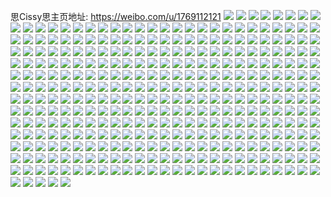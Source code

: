思Cissy思主页地址: https://weibo.com/u/1769112121 
![](https://wx4.sinaimg.cn/mw2000/69728239gy1h8rruukxe3j21o01xgx6q.jpg) 
![](https://wx4.sinaimg.cn/mw2000/69728239gy1h8rrvctse1j23402c04qr.jpg) 
![](https://wx4.sinaimg.cn/mw2000/69728239gy1h8rruwx3p5j21o026oqv6.jpg) 
![](https://wx4.sinaimg.cn/mw2000/69728239gy1h8rrv1l6nqj22c0340qv7.jpg) 
![](https://wx4.sinaimg.cn/mw2000/69728239gy1h8rrupjveuj22c0340b2b.jpg) 
![](https://wx4.sinaimg.cn/mw2000/69728239gy1h8rruy1676j21o02804qp.jpg) 
![](https://wx4.sinaimg.cn/mw2000/69728239gy1h8rrv3x2yij22c03407wk.jpg) 
![](https://wx4.sinaimg.cn/mw2000/69728239gy1h8rrwejfwsj23402c01kz.jpg) 
![](https://wx4.sinaimg.cn/mw2000/69728239gy1h8rrv7my16j22c03404qt.jpg) 
![](https://wx4.sinaimg.cn/mw2000/69728239gy1h82qgs3kfdj21o0280e81.jpg) 
![](https://wx4.sinaimg.cn/mw2000/69728239gy1h76wjgroi5j21o0280wpw.jpg) 
![](https://wx4.sinaimg.cn/mw2000/69728239gy1h76wjje361j23402c0e82.jpg) 
![](https://wx4.sinaimg.cn/mw2000/69728239gy1h76wjl5va2j22c0340b2a.jpg) 
![](https://wx4.sinaimg.cn/mw2000/69728239gy1h76wjeb6jkj21gi280npd.jpg) 
![](https://wx4.sinaimg.cn/mw2000/69728239gy1h76wjhtwn4j22c0340e81.jpg) 
![](https://wx4.sinaimg.cn/mw2000/69728239gy1h5hvy7gl3rj21o0280kjl.jpg) 
![](https://wx4.sinaimg.cn/mw2000/69728239gy1h5hvyalbfkj21o0280b29.jpg) 
![](https://wx4.sinaimg.cn/mw2000/69728239gy1h4p803kwcsj20s70z6116.jpg) 
![](https://wx4.sinaimg.cn/mw2000/69728239gy1h4oaemgn59j21o0280e81.jpg) 
![](https://wx4.sinaimg.cn/mw2000/69728239gy1h3wy4cav8zj20qz1hp10y.jpg) 
![](https://wx4.sinaimg.cn/mw2000/69728239gy1gzyeikcqpwj20po1erdlm.jpg) 
![](https://wx4.sinaimg.cn/mw2000/69728239gy1gzyeijz7zgj20pj0qo0vz.jpg) 
![](https://wx4.sinaimg.cn/mw2000/69728239gy1gzu93jkxamj22c03401ky.jpg) 
![](https://wx4.sinaimg.cn/mw2000/69728239gy1gzu93ldvjcj23402c07wi.jpg) 
![](https://wx4.sinaimg.cn/mw2000/69728239gy1gzgfw10kf1j232b26enpd.jpg) 
![](https://wx4.sinaimg.cn/mw2000/69728239gy1gxrlia39iyj22c0340qv6.jpg) 
![](https://wx4.sinaimg.cn/mw2000/69728239gy1gxrlj032bbj20tn0iktk0.jpg) 
![](https://wx4.sinaimg.cn/mw2000/69728239gy1gxrlilzs1dj22c0340npf.jpg) 
![](https://wx4.sinaimg.cn/mw2000/69728239gy1gxrlihv0rcj22c0340u0y.jpg) 
![](https://wx4.sinaimg.cn/mw2000/69728239gy1gxrliy7fwrj22c0340hdw.jpg) 
![](https://wx4.sinaimg.cn/mw2000/69728239gy1gxrliq1cogj22c0340b2b.jpg) 
![](https://wx4.sinaimg.cn/mw2000/69728239gy1gxrlibt4lmj21o02807wh.jpg) 
![](https://wx4.sinaimg.cn/mw2000/69728239gy1gxrliud5ohj22c03401l0.jpg) 
![](https://wx4.sinaimg.cn/mw2000/69728239gy1gxrli6q4ylj22c03401l0.jpg) 
![](https://wx4.sinaimg.cn/mw2000/69728239gy1gxlrduh0ipj20xc3bgkjl.jpg) 
![](https://wx4.sinaimg.cn/mw2000/69728239gy1gxlrdx874bj22c0340x6q.jpg) 
![](https://wx4.sinaimg.cn/mw2000/69728239gy1gxlrdz9r1qj22c0340npf.jpg) 
![](https://wx4.sinaimg.cn/mw2000/69728239gy1gxlre11hgoj22c03407wj.jpg) 
![](https://wx4.sinaimg.cn/mw2000/69728239gy1gxlre5z6kjj22c0340x6p.jpg) 
![](https://wx4.sinaimg.cn/mw2000/69728239gy1gxlrdr5ip7j22c0340kjn.jpg) 
![](https://wx4.sinaimg.cn/mw2000/69728239gy1gxlre3duxfj22c0340hdv.jpg) 
![](https://wx4.sinaimg.cn/mw2000/69728239gy1gxlre8jvggj22c0340hdv.jpg) 
![](https://wx4.sinaimg.cn/mw2000/69728239gy1gxlreaw9nnj22c0340e83.jpg) 
![](https://wx4.sinaimg.cn/mw2000/69728239gy1gwod3at884j22c033y4qr.jpg) 
![](https://wx4.sinaimg.cn/mw2000/69728239gy1gwod3rclsaj23402c0qv7.jpg) 
![](https://wx4.sinaimg.cn/mw2000/69728239gy1gwod36uv80j22c033yx6s.jpg) 
![](https://wx4.sinaimg.cn/mw2000/69728239gy1gwod3is12pj22c03407wj.jpg) 
![](https://wx4.sinaimg.cn/mw2000/69728239gy1gwod3dwzlaj23402c0npf.jpg) 
![](https://wx4.sinaimg.cn/mw2000/69728239gy1gwod3w89g6j22c0340u0y.jpg) 
![](https://wx4.sinaimg.cn/mw2000/69728239gy1gwod31wdenj23402c01kz.jpg) 
![](https://wx4.sinaimg.cn/mw2000/69728239gy1gwod3tz3m7j22c0340u0z.jpg) 
![](https://wx4.sinaimg.cn/mw2000/69728239gy1gwod3giln0j23402c0x6p.jpg) 
![](https://wx4.sinaimg.cn/mw2000/69728239gy1gwod3lkn7zj22c03404qr.jpg) 
![](https://wx4.sinaimg.cn/mw2000/69728239gy1gwod3ope8pj23402c0kjn.jpg) 
![](https://wx4.sinaimg.cn/mw2000/69728239gy1gwod3yilkuj23402c0u0y.jpg) 
![](https://wx4.sinaimg.cn/mw2000/69728239gy1gwod41d31ej22c0340kjn.jpg) 
![](https://wx4.sinaimg.cn/mw2000/69728239gy1gwn5hrteflj21uy340qv7.jpg) 
![](https://wx4.sinaimg.cn/mw2000/69728239gy1gwn5i8w7vej213u0tuh38.jpg) 
![](https://wx4.sinaimg.cn/mw2000/69728239gy1gwn5i5alsmj22c0340x6r.jpg) 
![](https://wx4.sinaimg.cn/mw2000/69728239gy1gwn5ifac0zj213u0tun9i.jpg) 
![](https://wx4.sinaimg.cn/mw2000/69728239gy1gwn5ickgj8j23402c04qq.jpg) 
![](https://wx4.sinaimg.cn/mw2000/69728239gy1gwn5hz1q2hj22c0340hdv.jpg) 
![](https://wx4.sinaimg.cn/mw2000/69728239gy1gwn5homcozj21jm2hjx6p.jpg) 
![](https://wx4.sinaimg.cn/mw2000/69728239gy1gwn5ilpocjj23402c0kjo.jpg) 
![](https://wx4.sinaimg.cn/mw2000/69728239gy1gwn5ir9b9rj22c03401l0.jpg) 
![](https://wx4.sinaimg.cn/mw2000/69728239gy1gwlojm2qo9j21o0280e82.jpg) 
![](https://wx4.sinaimg.cn/mw2000/69728239gy1gwlok5yvokj22c03401l3.jpg) 
![](https://wx4.sinaimg.cn/mw2000/69728239gy1gwlojpnafwj21o0280b2a.jpg) 
![](https://wx4.sinaimg.cn/mw2000/69728239gy1gwlokji4ytj22c03404qu.jpg) 
![](https://wx4.sinaimg.cn/mw2000/69728239gy1gwlokbps4bj22c03407wj.jpg) 
![](https://wx4.sinaimg.cn/mw2000/69728239gy1gwlojh5a6fj22c0340b2c.jpg) 
![](https://wx4.sinaimg.cn/mw2000/69728239gy1gwlojxaqs7j22c0340kjq.jpg) 
![](https://wx4.sinaimg.cn/mw2000/69728239gy1gwloks4msuj22c0340qv9.jpg) 
![](https://wx4.sinaimg.cn/mw2000/69728239gy1gwlolxd07sj22c0340kjp.jpg) 
![](https://wx4.sinaimg.cn/mw2000/001VJ0Stly1gv3pq5hy0wj62c0340e8202.jpg) 
![](https://wx4.sinaimg.cn/mw2000/001VJ0Stly1gv3pq2egq7j61o0280hdt02.jpg) 
![](https://wx4.sinaimg.cn/mw2000/001VJ0Stly1gv3pqallojj62c03407wj02.jpg) 
![](https://wx4.sinaimg.cn/mw2000/001VJ0Stly1gv3ppnqlfgj61o02804qp02.jpg) 
![](https://wx4.sinaimg.cn/mw2000/001VJ0Stly1gv3ppyxhzzj62xi2751ky02.jpg) 
![](https://wx4.sinaimg.cn/mw2000/69728239ly1gv3pqossaxj213u0tu19w.jpg) 
![](https://wx4.sinaimg.cn/mw2000/001VJ0Stly1gv3pqg3xnbj62c0340kjn02.jpg) 
![](https://wx4.sinaimg.cn/mw2000/001VJ0Stly1gv3pqkqrb9j63402c0npe02.jpg) 
![](https://wx4.sinaimg.cn/mw2000/001VJ0Stly1gv3ppu0yf4j61sg2dsb2a02.jpg) 
![](https://wx4.sinaimg.cn/mw2000/69728239gy1gtc3p2ttmfj213u0tuwmj.jpg) 
![](https://wx4.sinaimg.cn/mw2000/001VJ0Stgy1gtc3p4tcotj62b030w1l002.jpg) 
![](https://wx4.sinaimg.cn/mw2000/69728239gy1gtc3p6pte7j22c0340hdv.jpg) 
![](https://wx4.sinaimg.cn/mw2000/69728239gy1gtc3p925ljj22c03404qq.jpg) 
![](https://wx4.sinaimg.cn/mw2000/69728239gy1gtc3pbfkczj22c033yu0z.jpg) 
![](https://wx4.sinaimg.cn/mw2000/69728239gy1gtc3pdl1t6j22c0340e83.jpg) 
![](https://wx4.sinaimg.cn/mw2000/69728239gy1gtc3pg9rmlj20uk3tib2a.jpg) 
![](https://wx4.sinaimg.cn/mw2000/69728239gy1gtc3p25sf9j22c033y1kz.jpg) 
![](https://wx4.sinaimg.cn/mw2000/69728239gy1gtc3phsrs7j225l2y2qv5.jpg) 
![](https://wx4.sinaimg.cn/mw2000/69728239gy1gtc3pjv8xjj20uk5l6b2b.jpg) 
![](https://wx4.sinaimg.cn/mw2000/69728239gy1gtc3plm81rj22qx22r7wi.jpg) 
![](https://wx4.sinaimg.cn/mw2000/69728239gy1gtc3po1hrkj22c0340kjm.jpg) 
![](https://wx4.sinaimg.cn/mw2000/69728239gy1gqj41f6ryvj23402c01l1.jpg) 
![](https://wx4.sinaimg.cn/mw2000/69728239ly1go44p6dhwgj23403404qs.jpg) 
![](https://wx4.sinaimg.cn/mw2000/69728239ly1gnyu4xpev0j23402c0kjm.jpg) 
![](https://wx4.sinaimg.cn/mw2000/69728239ly1gnyu4s6hj4j22ds1sc7wk.jpg) 
![](https://wx4.sinaimg.cn/mw2000/69728239ly1gnyu4uuamvj23402c0hdv.jpg) 
![](https://wx4.sinaimg.cn/mw2000/69728239ly1gnyu4pxb3mj23402c04qq.jpg) 
![](https://wx4.sinaimg.cn/mw2000/69728239ly1gnyu50rxldj23402c0kjl.jpg) 
![](https://wx4.sinaimg.cn/mw2000/69728239ly1gnyu58eqdaj22c03407wj.jpg) 
![](https://wx4.sinaimg.cn/mw2000/69728239ly1gnyu5ape1ij223k2sqb2a.jpg) 
![](https://wx4.sinaimg.cn/mw2000/69728239ly1gnyu53szepj23402c07wi.jpg) 
![](https://wx4.sinaimg.cn/mw2000/69728239ly1gnyu4trknlj22ec1rux6q.jpg) 
![](https://wx4.sinaimg.cn/mw2000/69728239ly1gmpz4h6a3cj21o0280hdt.jpg) 
![](https://wx4.sinaimg.cn/mw2000/69728239ly1gmpz4nlor4j21o0280b29.jpg) 
![](https://wx4.sinaimg.cn/mw2000/69728239ly1gmpz4kuwovj228a1zuqux.jpg) 
![](https://wx4.sinaimg.cn/mw2000/69728239ly1gmpz4g9bjgj20r70yiahr.jpg) 
![](https://wx4.sinaimg.cn/mw2000/69728239ly1gmpz4jneksj22c0340kjm.jpg) 
![](https://wx4.sinaimg.cn/mw2000/69728239ly1gmpz4mjyf2j22c0340hdu.jpg) 
![](https://wx4.sinaimg.cn/mw2000/69728239gy1glurejl5z6j22c0340b2a.jpg) 
![](https://wx4.sinaimg.cn/mw2000/69728239gy1glurehckc1j234033y7wk.jpg) 
![](https://wx4.sinaimg.cn/mw2000/69728239gy1glurel72bdj22c0340hdu.jpg) 
![](https://wx4.sinaimg.cn/mw2000/69728239gy1glureocl3bj23402c07wi.jpg) 
![](https://wx4.sinaimg.cn/mw2000/69728239gy1glureqft8ij22c0340hdt.jpg) 
![](https://wx4.sinaimg.cn/mw2000/69728239gy1glurevyigwj22c0340b2a.jpg) 
![](https://wx4.sinaimg.cn/mw2000/69728239gy1glurezn7h1j23402c04qq.jpg) 
![](https://wx4.sinaimg.cn/mw2000/69728239gy1gluretad5lj22c0340b2a.jpg) 
![](https://wx4.sinaimg.cn/mw2000/69728239gy1glurf2g9ghj22c0340u0y.jpg) 
![](https://wx4.sinaimg.cn/mw2000/69728239gy1glnhlpap69j21o0280hdt.jpg) 
![](https://wx4.sinaimg.cn/mw2000/69728239gy1gl0gxvc3kuj23402c0b29.jpg) 
![](https://wx4.sinaimg.cn/mw2000/69728239gy1gl0gxxnd5mj22c03404qr.jpg) 
![](https://wx4.sinaimg.cn/mw2000/69728239gy1gl0gxyp8arj21o0280b29.jpg) 
![](https://wx4.sinaimg.cn/mw2000/69728239gy1gl0gxze3kfj21o0280b29.jpg) 
![](https://wx4.sinaimg.cn/mw2000/69728239gy1gl0gysqcysj213u0tu7wh.jpg) 
![](https://wx4.sinaimg.cn/mw2000/69728239gy1gkx09jelz3j20j612bn5t.jpg) 
![](https://wx4.sinaimg.cn/mw2000/69728239gy1gkx09meguyj22c03407wj.jpg) 
![](https://wx4.sinaimg.cn/mw2000/69728239gy1gkx09h537xj23402c0dzy.jpg) 
![](https://wx4.sinaimg.cn/mw2000/69728239gy1gjlude3r1kj21400u0e82.jpg) 
![](https://wx4.sinaimg.cn/mw2000/69728239gy1gjluxboucij211q0l8tcd.jpg) 
![](https://wx4.sinaimg.cn/mw2000/69728239gy1gjluxb99jjj21g10taqv5.jpg) 
![](https://wx4.sinaimg.cn/mw2000/69728239gy1gjgk849s6wj21400u0n6u.jpg) 
![](https://wx4.sinaimg.cn/mw2000/69728239ly1gjfhcf4a5wj23402c0kjn.jpg) 
![](https://wx4.sinaimg.cn/mw2000/69728239ly1gjfhchcv13j23402c0x6p.jpg) 
![](https://wx4.sinaimg.cn/mw2000/69728239ly1gjfhcl72bmj22c0340npf.jpg) 
![](https://wx4.sinaimg.cn/mw2000/69728239ly1gjfhccbrg2j21zg33y4qq.jpg) 
![](https://wx4.sinaimg.cn/mw2000/69728239ly1gjfhcobicpj22c0340qv7.jpg) 
![](https://wx4.sinaimg.cn/mw2000/69728239ly1gjfhcttzh6j22c0340b2b.jpg) 
![](https://wx4.sinaimg.cn/mw2000/69728239ly1gjekwkwex9j23402c0kjl.jpg) 
![](https://wx4.sinaimg.cn/mw2000/69728239ly1gjekw1d4i2j22c0340b29.jpg) 
![](https://wx4.sinaimg.cn/mw2000/69728239ly1gjekwj4ggpj23402c07wk.jpg) 
![](https://wx4.sinaimg.cn/mw2000/69728239ly1gjel08uovoj20wi0u0b29.jpg) 
![](https://wx4.sinaimg.cn/mw2000/69728239ly1gjekwhhv0cj23402c01l0.jpg) 
![](https://wx4.sinaimg.cn/mw2000/69728239ly1gjekwg2b74j23402c0x6r.jpg) 
![](https://wx4.sinaimg.cn/mw2000/69728239ly1gjekw6tvemj23402c0x6r.jpg) 
![](https://wx4.sinaimg.cn/mw2000/69728239ly1gjekw4j76dj23402c0b2c.jpg) 
![](https://wx4.sinaimg.cn/mw2000/69728239ly1gjekw8xug6j23402c07wk.jpg) 
![](https://wx4.sinaimg.cn/mw2000/69728239ly1gjekwawbo4j23402c0qv7.jpg) 
![](https://wx4.sinaimg.cn/mw2000/69728239ly1gjekwcqcxyj23402c0e83.jpg) 
![](https://wx4.sinaimg.cn/mw2000/69728239ly1gjdb64fz8qj23402c0b2a.jpg) 
![](https://wx4.sinaimg.cn/mw2000/69728239ly1gjdb6bck7dj213u0tu4qq.jpg) 
![](https://wx4.sinaimg.cn/mw2000/69728239ly1gjdb6can52j213u0tu1ky.jpg) 
![](https://wx4.sinaimg.cn/mw2000/69728239ly1gjdb6618y7j22c0340qv5.jpg) 
![](https://wx4.sinaimg.cn/mw2000/69728239ly1gjdb6dh2q3j23402c0qv6.jpg) 
![](https://wx4.sinaimg.cn/mw2000/69728239ly1gjdb68jnffj21o0280qv6.jpg) 
![](https://wx4.sinaimg.cn/mw2000/69728239ly1gjdb73tl6wj213u0tuqv5.jpg) 
![](https://wx4.sinaimg.cn/mw2000/69728239ly1gjdb69td9ij213u0tu1ky.jpg) 
![](https://wx4.sinaimg.cn/mw2000/69728239ly1gjdb6ah7hmj213u0tuu0x.jpg) 
![](https://wx4.sinaimg.cn/mw2000/69728239ly1gjdaxv25hkj216o1kuu0x.jpg) 
![](https://wx4.sinaimg.cn/mw2000/69728239ly1gjdauqb56lj213u0tuk9u.jpg) 
![](https://wx4.sinaimg.cn/mw2000/69728239ly1gjdaupungyj20tu13u115.jpg) 
![](https://wx4.sinaimg.cn/mw2000/69728239ly1gjdauroznsj22c0340x6p.jpg) 
![](https://wx4.sinaimg.cn/mw2000/69728239ly1gjdauv30nvj23402c0e88.jpg) 
![](https://wx4.sinaimg.cn/mw2000/69728239ly1gjdauz0271j22j923u7wl.jpg) 
![](https://wx4.sinaimg.cn/mw2000/69728239ly1gjcke3f58cj23402c0kjl.jpg) 
![](https://wx4.sinaimg.cn/mw2000/69728239ly1gjckfcvp7lj21400u0hdu.jpg) 
![](https://wx4.sinaimg.cn/mw2000/69728239ly1gjckfbawn7j21400u0e82.jpg) 
![](https://wx4.sinaimg.cn/mw2000/69728239ly1gjckfdwj1oj21400u01ky.jpg) 
![](https://wx4.sinaimg.cn/mw2000/69728239ly1gjckegcdktj23402c0npf.jpg) 
![](https://wx4.sinaimg.cn/mw2000/69728239ly1gjckei3ln7j23402c0b2b.jpg) 
![](https://wx4.sinaimg.cn/mw2000/69728239ly1gjckfvn1d6j20tu13unpd.jpg) 
![](https://wx4.sinaimg.cn/mw2000/69728239ly1gjcke1misdj23402c07wi.jpg) 
![](https://wx4.sinaimg.cn/mw2000/69728239ly1gjckfeszc2j20u0182b29.jpg) 
![](https://wx4.sinaimg.cn/mw2000/69728239gy1gjbge4arfsj21sc2ds7wh.jpg) 
![](https://wx4.sinaimg.cn/mw2000/69728239gy1gjbge6xnlsj21o02807wi.jpg) 
![](https://wx4.sinaimg.cn/mw2000/69728239gy1gjbge13vcfj227o2z2he2.jpg) 
![](https://wx4.sinaimg.cn/mw2000/69728239gy1gjbge32xptj22ps2go7wj.jpg) 
![](https://wx4.sinaimg.cn/mw2000/69728239gy1gjbge5tvsyj22c03401ky.jpg) 
![](https://wx4.sinaimg.cn/mw2000/69728239gy1gjbgeqwkrtj21k0230b0v.jpg) 
![](https://wx4.sinaimg.cn/mw2000/69728239gy1gjbge7tnrcj21o02801ky.jpg) 
![](https://wx4.sinaimg.cn/mw2000/69728239gy1gjbge8y9gpj22c03401j7.jpg) 
![](https://wx4.sinaimg.cn/mw2000/69728239gy1gjbge9ykw0j20yi0yi0xb.jpg) 
![](https://wx4.sinaimg.cn/mw2000/69728239gy1gjbgearvtcj21o02801ky.jpg) 
![](https://wx4.sinaimg.cn/mw2000/69728239gy1gipfou18kqj20u01407f0.jpg) 
![](https://wx4.sinaimg.cn/mw2000/69728239gy1gipfoueyinj20mi0u0n0x.jpg) 
![](https://wx4.sinaimg.cn/mw2000/69728239gy1gipfouruq5j20u01hc14u.jpg) 
![](https://wx4.sinaimg.cn/mw2000/69728239gy1gipfowc560j22c0340e82.jpg) 
![](https://wx4.sinaimg.cn/mw2000/69728239gy1gipfoxuhc0j22801o04qq.jpg) 
![](https://wx4.sinaimg.cn/mw2000/69728239gy1gipfoti7bmj22801o01kz.jpg) 
![](https://wx4.sinaimg.cn/mw2000/69728239gy1gi7lgc81lhj21o0280e82.jpg) 
![](https://wx4.sinaimg.cn/mw2000/69728239gy1gi7lge0aqcj22c03407wh.jpg) 
![](https://wx4.sinaimg.cn/mw2000/69728239gy1gi7lglhci4j21cc1sgnpd.jpg) 
![](https://wx4.sinaimg.cn/mw2000/69728239gy1gi7lgi0t37j21o0280qv6.jpg) 
![](https://wx4.sinaimg.cn/mw2000/69728239gy1gi7lgg8vz0j23402c04qq.jpg) 
![](https://wx4.sinaimg.cn/mw2000/69728239gy1gi7lg8dxj3j21400u0q58.jpg) 
![](https://wx4.sinaimg.cn/mw2000/69728239gy1gi7lgt8chvj23402c0qv6.jpg) 
![](https://wx4.sinaimg.cn/mw2000/69728239gy1gi7lgk32m2j21o0280b2a.jpg) 
![](https://wx4.sinaimg.cn/mw2000/69728239gy1gi7lgo4al7j21o0280b2a.jpg) 
![](https://wx4.sinaimg.cn/mw2000/69728239gy1gi7lgpzmguj21o0280qv6.jpg) 
![](https://wx4.sinaimg.cn/mw2000/69728239gy1gi7lgrj5fkj21o0280b2a.jpg) 
![](https://wx4.sinaimg.cn/mw2000/69728239gy1gi7lga5be4j21o0280npe.jpg) 
![](https://wx4.sinaimg.cn/mw2000/69728239gy1gi7lqt9ijaj21400u0gql.jpg) 
![](https://wx4.sinaimg.cn/mw2000/69728239ly1ghchghcf7pj2280280e82.jpg) 
![](https://wx4.sinaimg.cn/mw2000/69728239ly1ghchgdi6mrj2340340x6r.jpg) 
![](https://wx4.sinaimg.cn/mw2000/69728239gy1gh3go560nrj23402c04qt.jpg) 
![](https://wx4.sinaimg.cn/mw2000/69728239gy1gh3go76uxkj23402c0b2d.jpg) 
![](https://wx4.sinaimg.cn/mw2000/69728239gy1gh3gp39o08j21400u0kjl.jpg) 
![](https://wx4.sinaimg.cn/mw2000/69728239gy1gh3gsqlm4jj20s80xae3i.jpg) 
![](https://wx4.sinaimg.cn/mw2000/69728239gy1gh3goojd3cj23402c0qv6.jpg) 
![](https://wx4.sinaimg.cn/mw2000/69728239gy1gh3gpadi8ej20u0140e82.jpg) 
![](https://wx4.sinaimg.cn/mw2000/69728239gy1gg4fp30sikj22c0340b29.jpg) 
![](https://wx4.sinaimg.cn/mw2000/69728239gy1gg4fp4y38qj22c02c0nmr.jpg) 
![](https://wx4.sinaimg.cn/mw2000/69728239gy1gg4fp9j6j6j23402c0u0y.jpg) 
![](https://wx4.sinaimg.cn/mw2000/69728239gy1gg4fp7ejh9j23402c0hdv.jpg) 
![](https://wx4.sinaimg.cn/mw2000/69728239gy1gg4ftpwtowj216o1ku7wh.jpg) 
![](https://wx4.sinaimg.cn/mw2000/69728239gy1gg4ftrhz5fj21400u0e81.jpg) 
![](https://wx4.sinaimg.cn/mw2000/69728239gy1gg3ihvipbbj21o01o0b2a.jpg) 
![](https://wx4.sinaimg.cn/mw2000/69728239gy1gg3ihxfa5yj22801o0qv6.jpg) 
![](https://wx4.sinaimg.cn/mw2000/69728239gy1gg3ihz281sj21o01o0hdu.jpg) 
![](https://wx4.sinaimg.cn/mw2000/69728239gy1gg3ii0l7tuj21o01o0x6p.jpg) 
![](https://wx4.sinaimg.cn/mw2000/69728239gy1gg3ii822e6j22bb3334qr.jpg) 
![](https://wx4.sinaimg.cn/mw2000/69728239gy1gg3ii4c1k2j21o0280b2a.jpg) 
![](https://wx4.sinaimg.cn/mw2000/69728239gy1gg3ii61mhyj21nf1zbb2a.jpg) 
![](https://wx4.sinaimg.cn/mw2000/69728239gy1gg3ii9ogmgj21o02804qq.jpg) 
![](https://wx4.sinaimg.cn/mw2000/69728239gy1gg3ij70u4rj22c03407wj.jpg) 
![](https://wx4.sinaimg.cn/mw2000/69728239ly1gg2fl7mlk8j23402c0qbe.jpg) 
![](https://wx4.sinaimg.cn/mw2000/69728239ly1gg2flal3aej20u01407wh.jpg) 
![](https://wx4.sinaimg.cn/mw2000/69728239ly1gg2fle5m79j20u0140hdt.jpg) 
![](https://wx4.sinaimg.cn/mw2000/69728239ly1gg2fli28vnj20u0140e81.jpg) 
![](https://wx4.sinaimg.cn/mw2000/69728239ly1gg2fl6c9vej20u01404qp.jpg) 
![](https://wx4.sinaimg.cn/mw2000/69728239ly1gg2fsgkf5ej20i90pjzsm.jpg) 
![](https://wx4.sinaimg.cn/mw2000/69728239gy1gfqx6qnhgmj21ln285kj7.jpg) 
![](https://wx4.sinaimg.cn/mw2000/69728239gy1gfqx6y1myuj23402c0kjm.jpg) 
![](https://wx4.sinaimg.cn/mw2000/69728239gy1gfqx6roejlj216o1kub29.jpg) 
![](https://wx4.sinaimg.cn/mw2000/69728239gy1gfqx707nmqj20u0140x6p.jpg) 
![](https://wx4.sinaimg.cn/mw2000/69728239gy1gfqx6t35rhj22c02c0hdu.jpg) 
![](https://wx4.sinaimg.cn/mw2000/69728239gy1gfqx6u3rc5j20u0140e81.jpg) 
![](https://wx4.sinaimg.cn/mw2000/69728239gy1gfk082p7zkj216o1kub29.jpg) 
![](https://wx4.sinaimg.cn/mw2000/69728239gy1gfk081gs5nj20rs15owyf.jpg) 
![](https://wx4.sinaimg.cn/mw2000/69728239gy1gfk085b32gj23402c01l0.jpg) 
![](https://wx4.sinaimg.cn/mw2000/69728239gy1gfk08gcosjj22c0340e83.jpg) 
![](https://wx4.sinaimg.cn/mw2000/69728239gy1gfk096faexj216o1kukjl.jpg) 
![](https://wx4.sinaimg.cn/mw2000/69728239gy1gfk08cj1qdj21401hc4qp.jpg) 
![](https://wx4.sinaimg.cn/mw2000/69728239gy1gfk08e70w8j22c02va4qq.jpg) 
![](https://wx4.sinaimg.cn/mw2000/69728239gy1gfk08iiji0j22c0340kjm.jpg) 
![](https://wx4.sinaimg.cn/mw2000/69728239gy1gfk094h24ej21zw2j91ky.jpg) 
![](https://wx4.sinaimg.cn/mw2000/69728239gy1gei4gxbbbdj22tc2tc7wj.jpg) 
![](https://wx4.sinaimg.cn/mw2000/69728239gy1gei4hoaus0j23402c0e83.jpg) 
![](https://wx4.sinaimg.cn/mw2000/69728239gy1gdejh7rg11j20u0140e81.jpg) 
![](https://wx4.sinaimg.cn/mw2000/69728239gy1gdejgyb0euj23342bckjm.jpg) 
![](https://wx4.sinaimg.cn/mw2000/69728239gy1gdejoc02jnj23342bc4qq.jpg) 
![](https://wx4.sinaimg.cn/mw2000/69728239gy1gctqv5b42fj22402v41ky.jpg) 
![](https://wx4.sinaimg.cn/mw2000/69728239gy1gctqv3o8j6j22402tce81.jpg) 
![](https://wx4.sinaimg.cn/mw2000/69728239gy1gcljarfbiyj21o0280qv5.jpg) 
![](https://wx4.sinaimg.cn/mw2000/69728239gy1gc5in44fdyj2179179ato.jpg) 
![](https://wx4.sinaimg.cn/mw2000/69728239gy1gbysjkyurbj21hc36ye81.jpg) 
![](https://wx4.sinaimg.cn/mw2000/69728239gy1gbdq3zok4dj21o0280hdt.jpg) 
![](https://wx4.sinaimg.cn/mw2000/69728239gy1gbc7mft35gj21o02807wh.jpg) 
![](https://wx4.sinaimg.cn/mw2000/69728239gy1gbc7miuzagj20u01407wh.jpg) 
![](https://wx4.sinaimg.cn/mw2000/69728239gy1gam4q1zlf8j22c0340kjm.jpg) 
![](https://wx4.sinaimg.cn/mw2000/69728239gy1gam4q3c96hj22c03407wi.jpg) 
![](https://wx4.sinaimg.cn/mw2000/69728239gy1gam4q4w4bjj22402u4kjl.jpg) 
![](https://wx4.sinaimg.cn/mw2000/69728239gy1gam4q0bolmj22c0340000.jpg) 
![](https://wx4.sinaimg.cn/mw2000/69728239gy1gam4q7cnmqj22c0340x6p.jpg) 
![](https://wx4.sinaimg.cn/mw2000/69728239gy1gam4q5x5qej22tc240e81.jpg) 
![](https://wx4.sinaimg.cn/mw2000/69728239gy1gainb9x9e6j21o02804qp.jpg) 
![](https://wx4.sinaimg.cn/mw2000/69728239gy1gaincstli8j21o0280x6p.jpg) 
![](https://wx4.sinaimg.cn/mw2000/69728239gy1gainb79njpj21o0280kjm.jpg) 
![](https://wx4.sinaimg.cn/mw2000/69728239gy1gainbd89lyj21o0280e82.jpg) 
![](https://wx4.sinaimg.cn/mw2000/69728239gy1gainbg66jdj21o0280npe.jpg) 
![](https://wx4.sinaimg.cn/mw2000/69728239gy1gainb8g2b9j216o16me3f.jpg) 
![](https://wx4.sinaimg.cn/mw2000/69728239gy1ga99czgoboj20u00u07iw.jpg) 
![](https://wx4.sinaimg.cn/mw2000/69728239gy1ga99d1ag9bj20u0140ncu.jpg) 
![](https://wx4.sinaimg.cn/mw2000/69728239gy1ga99dtxfuwj20ty0wiaoe.jpg) 
![](https://wx4.sinaimg.cn/mw2000/69728239gy1ga99dtfnusj20u0140qej.jpg) 
![](https://wx4.sinaimg.cn/mw2000/69728239ly1g9hit7znboj22c0340kjo.jpg) 
![](https://wx4.sinaimg.cn/mw2000/69728239gy1g8k2fvg23vj23402c07wj.jpg) 
![](https://wx4.sinaimg.cn/mw2000/69728239gy1g4ybpcbm4gj23342bckjm.jpg) 
![](https://wx4.sinaimg.cn/mw2000/69728239gy1g4ybp84j8nj23342bc1ky.jpg) 
![](https://wx4.sinaimg.cn/mw2000/69728239gy1g4ybqov0vij21o027v4qs.jpg) 
![](https://wx4.sinaimg.cn/mw2000/69728239gy1g4ybpirqpdj22bc3344qr.jpg) 
![](https://wx4.sinaimg.cn/mw2000/69728239gy1g4ybqhzxoaj22io1w0he0.jpg) 
![](https://wx4.sinaimg.cn/mw2000/69728239gy1g4ybsc1p74j228h2xp7wi.jpg) 
![](https://wx4.sinaimg.cn/mw2000/69728239gy1g4rm0wy800j20p40ongpo.jpg) 
![](https://wx4.sinaimg.cn/mw2000/69728239gy1g4rm18oh50j22bx2ve7wi.jpg) 
![](https://wx4.sinaimg.cn/mw2000/69728239gy1g4rm1et2omj21o027v1kx.jpg) 
![](https://wx4.sinaimg.cn/mw2000/69728239gy1g4rm0v245cj22io1w07wn.jpg) 
![](https://wx4.sinaimg.cn/mw2000/69728239gy1g4bkwdtybyj20c80lrjsj.jpg) 
![](https://wx4.sinaimg.cn/mw2000/69728239gy1g4bkwebnzqj20u01szk26.jpg) 
![](https://wx4.sinaimg.cn/mw2000/69728239gy1g2oav4egjjj218g1n8qfc.jpg) 
![](https://wx4.sinaimg.cn/mw2000/69728239gy1g2oav4q4l1j21o027z7oj.jpg) 
![](https://wx4.sinaimg.cn/mw2000/69728239gy1g08t9nw80fj21400tydoa.jpg) 
![](https://wx4.sinaimg.cn/mw2000/69728239gy1g08t9ozg7ij20xc18e000.jpg) 
![](https://wx4.sinaimg.cn/mw2000/69728239gy1g08t9r2lclj21sg1scu11.jpg) 
![](https://wx4.sinaimg.cn/mw2000/69728239gy1g08t9pn8a9j21p61p01kx.jpg) 
![](https://wx4.sinaimg.cn/mw2000/69728239gy1g08t9mxtwrj21hg0u0k3o.jpg) 
![](https://wx4.sinaimg.cn/mw2000/69728239gy1g08t9srejlj21sg1sce85.jpg) 
![](https://wx4.sinaimg.cn/mw2000/69728239gy1g08t9tsqhpj21sg1scb29.jpg) 
![](https://wx4.sinaimg.cn/mw2000/69728239gy1g08t9wbiamj21sg1scnpi.jpg) 
![](https://wx4.sinaimg.cn/mw2000/69728239gy1g08tabxxcdj21o027v7wh.jpg) 
![](https://wx4.sinaimg.cn/mw2000/69728239gy1fzjsjngyrxj20xc18e4qq.jpg) 
![](https://wx4.sinaimg.cn/mw2000/69728239gy1fygyvtawcaj21sg1sc1l0.jpg) 
![](https://wx4.sinaimg.cn/mw2000/69728239gy1fygyw10ivvj21sg1scnpg.jpg) 
![](https://wx4.sinaimg.cn/mw2000/69728239gy1fygyw20g0qj22c02c0qv6.jpg) 
![](https://wx4.sinaimg.cn/mw2000/69728239gy1fwv37jznmoj20w01kw7ao.jpg) 
![](https://wx4.sinaimg.cn/mw2000/69728239gy1fwv37p5zutj22io1w01kx.jpg) 
![](https://wx4.sinaimg.cn/mw2000/69728239gy1fwv37ptr6vj21400u0gq8.jpg) 
![](https://wx4.sinaimg.cn/mw2000/69728239gy1fwv37i2a78j22c03401ky.jpg) 
![](https://wx4.sinaimg.cn/mw2000/69728239gy1fwv37xj943j23402c0u0x.jpg) 
![](https://wx4.sinaimg.cn/mw2000/69728239gy1fwv381fxh4j23402c0kjm.jpg) 
![](https://wx4.sinaimg.cn/mw2000/69728239gy1fwv383odsnj22c0340e81.jpg) 
![](https://wx4.sinaimg.cn/mw2000/69728239gy1fwv390jbz5j23402c01ky.jpg) 
![](https://wx4.sinaimg.cn/mw2000/69728239gy1fwv37trs60j22801o0e81.jpg) 
![](https://wx4.sinaimg.cn/mw2000/69728239gy1ftixkvh8bsj21zk1hotrt.jpg) 
![](https://wx4.sinaimg.cn/mw2000/69728239gy1ftixl7j6ttj22c02c04qp.jpg) 
![](https://wx4.sinaimg.cn/mw2000/69728239gy1ftixljhhihj21sg2dse86.jpg) 
![](https://wx4.sinaimg.cn/mw2000/69728239gy1ftixl5nzcgj21ku2ioe86.jpg) 
![](https://wx4.sinaimg.cn/mw2000/69728239gy1ftixlbnuc0j22c02c07wh.jpg) 
![](https://wx4.sinaimg.cn/mw2000/69728239gy1ftixl9r2xrj22c02c04qp.jpg) 
![](https://wx4.sinaimg.cn/mw2000/69728239gy1ftixumx0cmj20o216re81.jpg) 
![](https://wx4.sinaimg.cn/mw2000/69728239gy1ftixunvvkjj20o216rqps.jpg) 
![](https://wx4.sinaimg.cn/mw2000/69728239gy1ftixulmaknj22c02c04qp.jpg) 
![](https://wx4.sinaimg.cn/mw2000/69728239gy1ft2wllalzsj21sg2dskjq.jpg) 
![](https://wx4.sinaimg.cn/mw2000/69728239gy1ft0mr7lzc5j21vz1w01d8.jpg) 
![](https://wx4.sinaimg.cn/mw2000/69728239gy1fsfo4e0rrjj21zj1zjkfe.jpg) 
![](https://wx4.sinaimg.cn/mw2000/69728239gy1fsfo42ttywj22c02c0b2a.jpg) 
![](https://wx4.sinaimg.cn/mw2000/69728239gy1fsfo45sz0ej21w01w0e82.jpg) 
![](https://wx4.sinaimg.cn/mw2000/69728239gy1fsfo4fk6rfj22c02c07wh.jpg) 
![](https://wx4.sinaimg.cn/mw2000/69728239gy1fsfo3zxnm1j21mc1mcnpd.jpg) 
![](https://wx4.sinaimg.cn/mw2000/69728239gy1fsfo4d34hpj22c02c01kz.jpg) 
![](https://wx4.sinaimg.cn/mw2000/69728239gy1fsfo492p66j21w01w0b2a.jpg) 
![](https://wx4.sinaimg.cn/mw2000/69728239gy1fsfo3xjuakj22ad2ad7wh.jpg) 
![](https://wx4.sinaimg.cn/mw2000/69728239gy1fsfo4fz501j20qo0f0abh.jpg) 
![](https://wx4.sinaimg.cn/mw2000/69728239gy1fpxhfznft8j21sg2ds1l1.jpg) 
![](https://wx4.sinaimg.cn/mw2000/69728239gy1fpxhg7sacxj21sg2ds7wl.jpg) 
![](https://wx4.sinaimg.cn/mw2000/69728239gy1fozyzh01qgj21sg2ds1l1.jpg) 
